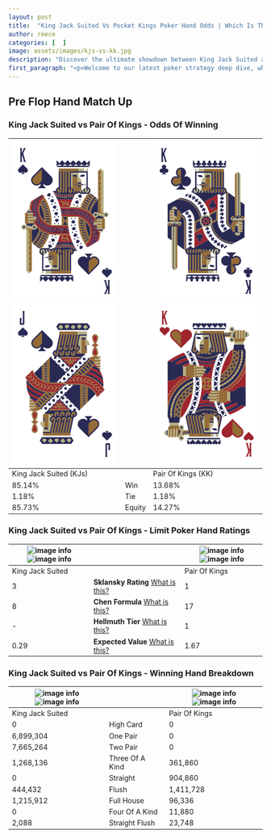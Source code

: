 ```yaml
---
layout: post
title:  "King Jack Suited Vs Pocket Kings Poker Hand Odds | Which Is The Better Hand In Poker? A Complete Guide"
author: reece
categories: [  ]
image: assets/images/kjs-vs-kk.jpg
description: "Discover the ultimate showdown between King Jack Suited and Pair Of Kings in poker! Uncover the odds, strategies, and scenarios where one hand triumphs over the other. Get ready to up your poker game with this thrilling analysis."
first_paragraph: "<p>Welcome to our latest poker strategy deep dive, where we're pitting two distinct hands against each other in a high-stakes showdown: King Jack Suited vs Pair Of Kings.</p><p>In the dynamic world of poker, every decision counts, and knowing which hand holds the upper hand is key to your success at the table.</p><p>In this article, we'll dissect these two hands, explore the scenarios where one dominates the other, and equip you with the knowledge to make strategic choices that can tip the odds in your favor.</p><p>Get ready to unravel the intriguing dynamics of these poker hands and elevate your game to new heights.</p>"
---
```




[comment]: # (sp0)

## Pre Flop Hand Match Up

<div class="table hand-ratings" markdown="1"> 



### King Jack Suited vs Pair Of Kings - Odds Of Winning


    
| ![image info](assets/images/hand1/k.png) ![image info](assets/images/hand1/j.png) |  | ![image info](assets/images/hand2/k.png) ![image info](assets/images/hand2/ko.png) |
| -------- | -------- | -------- |
| King Jack Suited (KJs) |  | Pair Of Kings (KK) |
| 85.14% | Win | 13.68% |
| 1.18% | Tie | 1.18% |
| 85.73% | Equity | 14.27% |




[comment]: # (sp1)



### King Jack Suited vs Pair Of Kings - Limit Poker Hand Ratings


    
| ![image info](https://www.riverpairs.com/assets/images/hand1/k.png) ![image info](https://www.riverpairs.com/assets/images/hand1/j.png) |  | ![image info](https://www.riverpairs.com/assets/images/hand2/k.png) ![image info](https://www.riverpairs.com/assets/images/hand2/ko.png) |
| -------- | -------- | -------- |
| King Jack Suited |  | Pair Of Kings |
| 3 | **Sklansky Rating** [What is this?](/sklansky-rating-explained) | 1 |
| 8 | **Chen Formula** [What is this?](/chen-formula-explained) | 17 |
| - | **Hellmuth Tier** [What is this?](/Hellmuth-tier-explained) | 1 |
| 0.29 | **Expected Value** [What is this?](/expected-value-explained) | 1.67 |




[comment]: # (sp2)



### King Jack Suited vs Pair Of Kings - Winning Hand Breakdown


    
| ![image info](https://www.riverpairs.com/assets/images/hand1/k.png) ![image info](https://www.riverpairs.com/assets/images/hand1/j.png) |  | ![image info](https://www.riverpairs.com/assets/images/hand2/k.png) ![image info](https://www.riverpairs.com/assets/images/hand2/ko.png) |
| -------- | -------- | -------- |
| King Jack Suited |  | Pair Of Kings |
| 0 | High Card | 0 |
| 6,899,304 | One Pair | 0 |
| 7,665,264 | Two Pair | 0 |
| 1,268,136 | Three Of A Kind | 361,860 |
| 0 | Straight | 904,860 |
| 444,432 | Flush | 1,411,728 |
| 1,215,912 | Full House | 96,336 |
| 0 | Four Of A Kind | 11,880 |
| 2,088 | Straight Flush | 23,748 |




[comment]: # (sp3)



</div>

[comment]: # (sp4)



[comment]: # (sp5)

